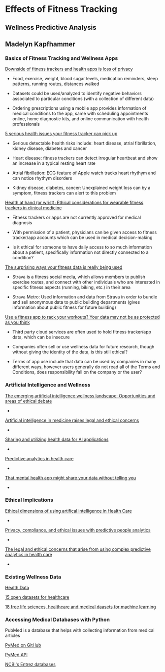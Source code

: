 # Effects of Fitness Tracking

## Wellness Predictive Analysis

## Madelyn Kapfhammer

### Basics of Fitness Tracking and Wellness Apps

[Downside of fitness trackers and health apps is loss of privacy](https://theconversation.com/downside-of-fitness-trackers-and-health-apps-is-loss-of-privacy-69870)

- Food, exercise, weight, blood sugar levels, medication reminders, sleep patterns, running routes, distances walked

- Datasets could be used/analyzed to identify negative behaviors associated to particular conditions (with a collection of different data)

- Ordering prescriptions using a mobile app provides information of medical conditions to the app, same with scheduling appointments online, home diagnostic kits, and online communication with health professionals

[5 serious health issues your fitness tracker can pick up](https://www.considerable.com/health/fitness/5-dangerous-health-problems-your-fitness-tracker-might-pick-up/)

- Serious detectable health risks include: heart disease, atrial fibrillation, kidney disease, diabetes and cancer

- Heart disease: fitness trackers can detect irregular heartbeat and show an increase in a typical resting heart rate

- Atrial fibrillation: ECG feature of Apple watch tracks heart rhythym and can notice rhythym disorders

- Kidney disease, diabetes, cancer: Unexplained weight loss can by a symptom, fitness trackers can alert to this problem

[Health at hand (or wrist): Ethical considerations for wearable fitness trackers in clinical medicine](https://www.healthethicsblog.com/single-post/2017/11/14/Health-at-Hand-or-Wrist-Ethical-Considerations-for-Wearable-Fitness-Trackers-in-Clinical-Medicine)

- Fitness trackers or apps are not currently approved for medical diagnosis

- With permission of a patient, physicians can be given access to fitness tracker/app accounts which can be used in medical decision-making

- Is it ethical for someone to have daily access to so much information about a patient, specifically information not directly connected to a condition?

[The surprising ways your fitness data is really being used](https://www.outsideonline.com/2101566/surprising-ways-your-fitness-data-really-being-used)

- Strava is a fitness social media, which allows members to publish exercise routes, and connect with other individuals who are interested in specific fitness aspects (running, biking, etc.) in their area

- Strava Metro: Used information and data from Strava in order to bundle and sell anonymous data to public building departments (gives information about public fitness for future building)

[Use a fitness app to rack your workouts? Your data may not be as protected as you think](https://www.usatoday.com/story/sports/2019/08/16/what-info-do-fitness-apps-keep-share/1940916001/)

- Third party cloud services are often used to hold fitness tracker/app data, which can be insecure

- Companies often sell or use wellness data for future research, though without giving the identity of the data, is this still ethical?

- Terms of app use include that data can be used by companies in many different ways, however users generally do not read all of the Terms and Conditions, does responsibility fall on the company or the user?

### Artificial Intelligence and Wellness

[The emerging artificial intelligence wellness landscape: Opportunities and areas of ethical debate](https://medium.com/@lkcyber/the-emerging-artificial-intelligence-wellness-landscape-802caf9638de)

- 

[Artificial intelligence in medicine raises legal and ethical concerns](https://theconversation.com/artificial-intelligence-in-medicine-raises-legal-and-ethical-concerns-122504#:~:text=AI%20can%20draw%20upon%20purchasing,information%20about%20an%20individual's%20health.&text=Researchers%20are%20already%20using%20AI,opioid%20abuse%20and%20even%20suicide.)

- 

[Sharing and utilizing health data for AI applications](https://www.hhs.gov/sites/default/files/sharing-and-utilizing-health-data-for-ai-applications.pdf)

- 

[Predictive analytics in health care](https://www2.deloitte.com/us/en/insights/topics/analytics/predictive-analytics-health-care-value-risks.html)

- 

[That mental health app might share your data without telling you](https://www.theverge.com/2019/4/20/18508382/apps-mental-health-smoking-cessation-data-sharing-privacy-facebook-google-advertising)

- 


### Ethical Implications

[Ethical dimensions of using artifical intelligence in Health Care](https://journalofethics.ama-assn.org/article/ethical-dimensions-using-artificial-intelligence-health-care/2019-02)

- 

[Privacy, compliance, and ethical issues with predictive people analytics](https://paulvanderlaken.com/2018/11/12/privacy-compliance-ethical-issues-predictive-people-analytics/)

- 

[The legal and ethical concerns that arise from using complex predictive analytics in health care](https://pubmed.ncbi.nlm.nih.gov/25006139/)

- 

### Existing Wellness Data

[Health Data](https://healthdata.gov/)

[15 open datasets for healthcare](https://medium.com/@ODSC/15-open-datasets-for-healthcare-830b19980d9)

[18 free life sciences, healthcare and medical daasets for machine learning](https://lionbridge.ai/datasets/18-free-life-sciences-medical-datasets-for-machine-learning/)

### Accessing Medical Databases with Python

PubMed is a database that helps with collecting information from medical articles

[PyMed on GitHub](https://github.com/gijswobben/pymed)

[PyMed API](https://pypi.org/project/pymed/)

[NCBI's Entrez databases](https://biopython-tutorial.readthedocs.io/en/latest/notebooks/09%20-%20Accessing%20NCBIs%20Entrez%20databases.html)